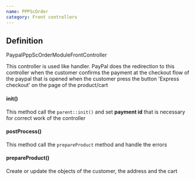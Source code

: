 ```yaml
---
name: PPPScOrder
category: Front controllers
---
```


## Definition

PaypalPppScOrderModuleFrontController

This controller is used like handler. PayPal does the redirection to this controller when
the customer confirms the payment at the checkout flow of the paypal that is opened when
the customer press the button 'Express checkout' on the page of the product/cart

####  init()
This method call the `parent::init()` and set **payment id** that is necessary for correct 
work of the controller

#### postProcess()
This method call the `prepareProduct` method and handle the errors

#### prepareProduct()
Create or update the objects of the customer, the address and the cart

